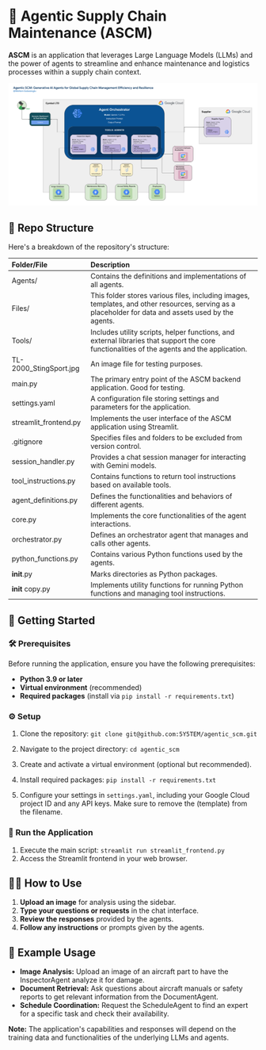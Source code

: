# 🤖 Agentic Supply Chain Maintenance (ASCM)

**ASCM** is an application that leverages Large Language Models (LLMs) and the power of agents to streamline and enhance maintenance and logistics processes within a supply chain context.

![Architecture](Files/architecture.png)

## 📂 Repo Structure
Here's a breakdown of the repository's structure:

|Folder/File|Description|
|:---|:---|
|Agents/|Contains the definitions and implementations of all agents.|
|Files/|This folder stores various files, including images, templates, and other resources, serving as a placeholder for data and assets used by the agents.|
|Tools/|Includes utility scripts, helper functions, and external libraries that support the core functionalities of the agents and the application.|
|TL-2000_StingSport.jpg|An image file for testing purposes.|
|main.py|The primary entry point of the ASCM backend application. Good for testing.|
|settings.yaml|A configuration file storing settings and parameters for the application.|
|streamlit_frontend.py|Implements the user interface of the ASCM application using Streamlit.|
|.gitignore|Specifies files and folders to be excluded from version control.|
|session_handler.py|Provides a chat session manager for interacting with Gemini models.|
|tool_instructions.py|Contains functions to return tool instructions based on available tools.|
|agent_definitions.py|Defines the functionalities and behaviors of different agents.|
|core.py|Implements the core functionalities of the agent interactions.|
|orchestrator.py|Defines an orchestrator agent that manages and calls other agents.|
|python_functions.py|Contains various Python functions used by the agents.|
|__init__.py|Marks directories as Python packages.|
|__init__ copy.py|Implements utility functions for running Python functions and managing tool instructions.|

## 🚀 Getting Started

### 🛠️ Prerequisites
Before running the application, ensure you have the following prerequisites:

- **Python 3.9 or later**
- **Virtual environment** (recommended)
- **Required packages** (install via `pip install -r requirements.txt`)

### ⚙️ Setup
1. Clone the repository: `git clone git@github.com:5Y5TEM/agentic_scm.git`
2. Navigate to the project directory: `cd agentic_scm`   

3. Create and activate a virtual environment (optional but recommended).
4. Install required packages: `pip install -r requirements.txt`
5. Configure your settings in `settings.yaml`, including your Google Cloud project ID and any API keys. Make sure to remove the (template) from the filename. 

### 🏃 Run the Application
1. Execute the main script: `streamlit run streamlit_frontend.py`
2. Access the Streamlit frontend in your web browser.

## 🧑‍💻 How to Use
1. **Upload an image** for analysis using the sidebar.
2. **Type your questions or requests** in the chat interface.
3. **Review the responses** provided by the agents.
4. **Follow any instructions** or prompts given by the agents.

## 📝 Example Usage
* **Image Analysis:** Upload an image of an aircraft part to have the InspectorAgent analyze it for damage.
* **Document Retrieval:** Ask questions about aircraft manuals or safety reports to get relevant information from the DocumentAgent.
* **Schedule Coordination:** Request the ScheduleAgent to find an expert for a specific task and check their availability.

**Note:** The application's capabilities and responses will depend on the training data and functionalities of the underlying LLMs and agents.

